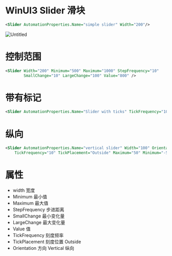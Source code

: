 # WinUI3 Slider 滑块

```xml
<Slider AutomationProperties.Name="simple slider" Width="200"/>
```

![Untitled](WinUI3%20Slider%20%E6%BB%91%E5%9D%97%2070e6e050733d47a5871feb640e3a815c/Untitled.png)

# 控制范围

```xml
<Slider Width="200" Minimum="500" Maximum="1000" StepFrequency="10"
        SmallChange="10" LargeChange="100" Value="800" />
```

# 带有标记

```xml
<Slider AutomationProperties.Name="Slider with ticks" TickFrequency="10" TickPlacement="Outside" />
```

# 纵向

```xml
<Slider AutomationProperties.Name="vertical slider" Width="100" Orientation="Vertical"
    TickFrequency="10" TickPlacement="Outside" Maximum="50" Minimum="-50"/>
```

# 属性

- width 宽度
- Minimum 最小值
- Maximum 最大值
- StepFrequency 步进距离
- SmallChange 最小变化量
- LargeChange 最大变化量
- Value 值
- TickFrequency 刻度频率
- TickPlacement 刻度位置     Outside
- Orientation 方向    Vertical 纵向
